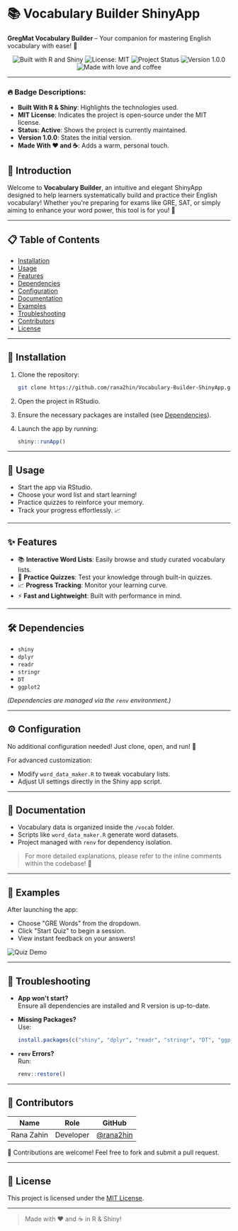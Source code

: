 # 📚 Vocabulary Builder ShinyApp

**GregMat Vocabulary Builder** – Your companion for mastering English vocabulary with ease! 🚀

<p align="center">
  <img src="https://img.shields.io/badge/Built%20With-R%20%26%20Shiny-blue.svg" alt="Built with R and Shiny">
  <img src="https://img.shields.io/badge/License-MIT-green.svg" alt="License: MIT">
  <img src="https://img.shields.io/badge/Status-Active-brightgreen.svg" alt="Project Status">
  <img src="https://img.shields.io/badge/Version-1.0.0-blueviolet.svg" alt="Version 1.0.0">
  <img src="https://img.shields.io/badge/Made%20With-%E2%9D%A4%EF%B8%8F%20and%20%F0%9F%95%95-red.svg" alt="Made with love and coffee">
</p>

---

### 🔥 Badge Descriptions:

- **Built With R & Shiny**: Highlights the technologies used.
- **MIT License**: Indicates the project is open-source under the MIT license.
- **Status: Active**: Shows the project is currently maintained.
- **Version 1.0.0**: States the initial version.
- **Made With ❤️ and ☕**: Adds a warm, personal touch.

## 🧠 Introduction

Welcome to **Vocabulary Builder**, an intuitive and elegant ShinyApp designed to help learners systematically build and practice their English vocabulary! Whether you're preparing for exams like GRE, SAT, or simply aiming to enhance your word power, this tool is for you! 🌟

---

## 📋 Table of Contents
- [Installation](#installation)
- [Usage](#usage)
- [Features](#features)
- [Dependencies](#dependencies)
- [Configuration](#configuration)
- [Documentation](#documentation)
- [Examples](#examples)
- [Troubleshooting](#troubleshooting)
- [Contributors](#contributors)
- [License](#license)

---

## 💾 Installation

1. Clone the repository:
   ```bash
   git clone https://github.com/rana2hin/Vocabulary-Builder-ShinyApp.git
   ```
2. Open the project in RStudio.
3. Ensure the necessary packages are installed (see [Dependencies](#dependencies)).

4. Launch the app by running:
   ```r
   shiny::runApp()
   ```

---

## 🚀 Usage

- Start the app via RStudio.
- Choose your word list and start learning!
- Practice quizzes to reinforce your memory.
- Track your progress effortlessly. 📈

---

## ✨ Features

- 📚 **Interactive Word Lists**: Easily browse and study curated vocabulary lists.
- 🧪 **Practice Quizzes**: Test your knowledge through built-in quizzes.
- 📈 **Progress Tracking**: Monitor your learning curve.
- ⚡ **Fast and Lightweight**: Built with performance in mind.

---

## 🛠️ Dependencies

- `shiny`
- `dplyr`
- `readr`
- `stringr`
- `DT`
- `ggplot2`

*(Dependencies are managed via the `renv` environment.)*

---

## ⚙️ Configuration

No additional configuration needed! Just clone, open, and run! 🎯

For advanced customization:
- Modify `word_data_maker.R` to tweak vocabulary lists.
- Adjust UI settings directly in the Shiny app script.

---

## 📖 Documentation

- Vocabulary data is organized inside the `/vocab` folder.
- Scripts like `word_data_maker.R` generate word datasets.
- Project managed with `renv` for dependency isolation.

> For more detailed explanations, please refer to the inline comments within the codebase! 📝

---

## 🧪 Examples

After launching the app:

- Choose "GRE Words" from the dropdown.
- Click "Start Quiz" to begin a session.
- View instant feedback on your answers!

![Quiz Demo](https://media.giphy.com/media/xT5LMzIK1AdZJ5e3n6/giphy.gif)

---

## 🛟 Troubleshooting

- **App won't start?**  
  Ensure all dependencies are installed and R version is up-to-date.

- **Missing Packages?**  
  Use:
  ```r
  install.packages(c("shiny", "dplyr", "readr", "stringr", "DT", "ggplot2"))
  ```

- **`renv` Errors?**  
  Run:
  ```r
  renv::restore()
  ```

---

## 👥 Contributors

| Name    | Role        | GitHub                                |
|---------|-------------|---------------------------------------|
| Rana Zahin | Developer | [@rana2hin](https://github.com/rana2hin) |

🙌 Contributions are welcome! Feel free to fork and submit a pull request.

---

## 📜 License

This project is licensed under the [MIT License](LICENSE).

---

> Made with ❤️ and ☕ in R & Shiny!
